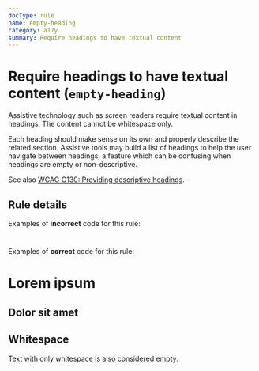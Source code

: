 ```yaml
---
docType: rule
name: empty-heading
category: a17y
summary: Require headings to have textual content
---
```


# Require headings to have textual content (`empty-heading`)

Assistive technology such as screen readers require textual content in
headings. The content cannot be whitespace only.

Each heading should make sense on its own and properly describe the related
section. Assistive tools may build a list of headings to help the user navigate
between headings, a feature which can be confusing when headings are empty or
non-descriptive.

See also [WCAG G130: Providing descriptive headings](https://www.w3.org/WAI/WCAG21/Techniques/general/G130).

## Rule details

Examples of **incorrect** code for this rule:

<validate name="incorrect" rules="empty-heading">
	<h1></h1>
	<h2><span></span></h2>
</validate>

Examples of **correct** code for this rule:

<validate name="correct" rules="empty-heading">
	<h1>Lorem ipsum</h1>
	<h2><span>Dolor sit amet</span></h2>
</validate>

## Whitespace

Text with only whitespace is also considered empty.

<validate name="whitespace" rules="empty-heading">
	<h1> </h1>
</validate>

